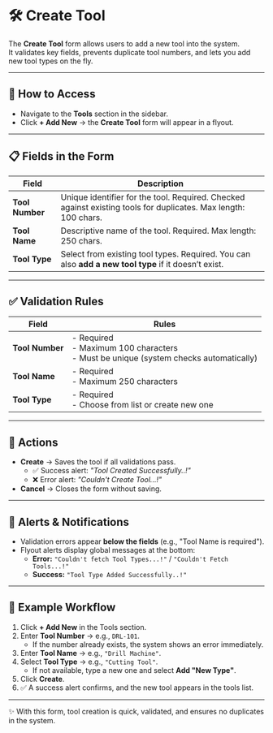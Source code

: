 # 🛠️ Create Tool

The **Create Tool** form allows users to add a new tool into the system.  
It validates key fields, prevents duplicate tool numbers, and lets you add new tool types on the fly.

---

## 📍 How to Access

- Navigate to the **Tools** section in the sidebar.
- Click **+ Add New** → the **Create Tool** form will appear in a flyout.

---

## 📋 Fields in the Form

| Field           | Description                                                                                                     |
| --------------- | --------------------------------------------------------------------------------------------------------------- |
| **Tool Number** | Unique identifier for the tool. Required. Checked against existing tools for duplicates. Max length: 100 chars. |
| **Tool Name**   | Descriptive name of the tool. Required. Max length: 250 chars.                                                  |
| **Tool Type**   | Select from existing tool types. Required. You can also **add a new tool type** if it doesn’t exist.            |

---

## ✅ Validation Rules

| Field           | Rules                                                                                            |
| --------------- | ------------------------------------------------------------------------------------------------ |
| **Tool Number** | - Required <br /> - Maximum 100 characters <br /> - Must be unique (system checks automatically) |
| **Tool Name**   | - Required <br /> - Maximum 250 characters                                                       |
| **Tool Type**   | - Required <br /> - Choose from list or create new one                                           |

---

## 🚀 Actions

- **Create** → Saves the tool if all validations pass.
  - ✅ Success alert: _"Tool Created Successfully..!"_
  - ❌ Error alert: _"Couldn't Create Tool...!"_
- **Cancel** → Closes the form without saving.

---

## 🔔 Alerts & Notifications

- Validation errors appear **below the fields** (e.g., "Tool Name is required").
- Flyout alerts display global messages at the bottom:
  - **Error:** `"Couldn't fetch Tool Types...!"` / `"Couldn't Fetch Tools...!"`
  - **Success:** `"Tool Type Added Successfully..!"`

---

## 🧩 Example Workflow

1. Click **+ Add New** in the Tools section.
2. Enter **Tool Number** → e.g., `DRL-101`.
   - If the number already exists, the system shows an error immediately.
3. Enter **Tool Name** → e.g., `"Drill Machine"`.
4. Select **Tool Type** → e.g., `"Cutting Tool"`.
   - If not available, type a new one and select **Add "New Type"**.
5. Click **Create**.
6. ✅ A success alert confirms, and the new tool appears in the tools list.

---

✨ With this form, tool creation is quick, validated, and ensures no duplicates in the system.
